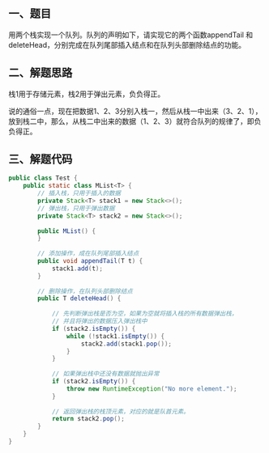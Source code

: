 ## 一、题目

用两个栈实现一个队列。队列的声明如下，请实现它的两个函数appendTail 和 deleteHead，分别完成在队列尾部插入结点和在队列头部删除结点的功能。

## 二、解题思路

栈1用于存储元素，栈2用于弹出元素，负负得正。

说的通俗一点，现在把数据1、2、3分别入栈一，然后从栈一中出来（3、2、1），放到栈二中，那么，从栈二中出来的数据（1、2、3）就符合队列的规律了，即负负得正。

## 三、解题代码

```java
public class Test {  
    public static class MList<T> {  
        // 插入栈，只用于插入的数据  
        private Stack<T> stack1 = new Stack<>();  
        // 弹出栈，只用于弹出数据  
        private Stack<T> stack2 = new Stack<>();  
  
        public MList() {  
        }  
          
        // 添加操作，成在队列尾部插入结点  
        public void appendTail(T t) {  
            stack1.add(t);  
        }  
  
        // 删除操作，在队列头部删除结点  
        public T deleteHead() {  
  
            // 先判断弹出栈是否为空，如果为空就将插入栈的所有数据弹出栈，  
            // 并且将弹出的数据压入弹出栈中  
            if (stack2.isEmpty()) {  
                while (!stack1.isEmpty()) {  
                    stack2.add(stack1.pop());  
                }  
            }  
  
            // 如果弹出栈中还没有数据就抛出异常  
            if (stack2.isEmpty()) {  
                throw new RuntimeException("No more element.");  
            }  
  
            // 返回弹出栈的栈顶元素，对应的就是队首元素。  
            return stack2.pop();  
        }  
    }  
}  

```



